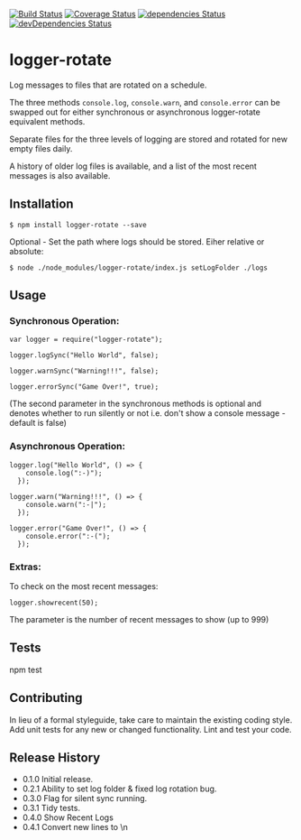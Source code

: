 [![Build Status](https://travis-ci.org/alexc155/logger-rotate.svg?branch=master)](https://travis-ci.org/alexc155/logger-rotate)
[![Coverage Status](https://coveralls.io/repos/github/alexc155/logger-rotate/badge.svg?branch=master)](https://coveralls.io/github/alexc155/logger-rotate?branch=master)
[![dependencies Status](https://david-dm.org/alexc155/logger-rotate/status.svg)](https://david-dm.org/alexc155/logger-rotate)
[![devDependencies Status](https://david-dm.org/alexc155/logger-rotate/dev-status.svg)](https://david-dm.org/alexc155/logger-rotate?type=dev)

# logger-rotate

Log messages to files that are rotated on a schedule.

The three methods `console.log`, `console.warn`, and `console.error` can be swapped out for either synchronous or asynchronous logger-rotate equivalent methods.

Separate files for the three levels of logging are stored and rotated for new empty files daily.

A history of older log files is available, and a list of the most recent messages is also available.

## Installation

```
$ npm install logger-rotate --save
```

Optional - Set the path where logs should be stored. Eiher relative or absolute:

```
$ node ./node_modules/logger-rotate/index.js setLogFolder ./logs
```

## Usage

### Synchronous Operation:

```
var logger = require("logger-rotate");

logger.logSync("Hello World", false);

logger.warnSync("Warning!!!", false);

logger.errorSync("Game Over!", true);
```

(The second parameter in the synchronous methods is optional and denotes whether to run silently or not i.e. don't show a console message - default is false)

### Asynchronous Operation:

```
logger.log("Hello World", () => {
    console.log(":-)");
  });

logger.warn("Warning!!!", () => {
    console.warn(":-|");
  });

logger.error("Game Over!", () => {
    console.error(":-(");
  });
```

### Extras:

To check on the most recent messages:

```
logger.showrecent(50);
```

The parameter is the number of recent messages to show (up to 999)

## Tests

npm test

## Contributing

In lieu of a formal styleguide, take care to maintain the existing coding style.
Add unit tests for any new or changed functionality. Lint and test your code.

## Release History

- 0.1.0 Initial release.
- 0.2.1 Ability to set log folder & fixed log rotation bug.
- 0.3.0 Flag for silent sync running.
- 0.3.1 Tidy tests.
- 0.4.0 Show Recent Logs
- 0.4.1 Convert new lines to \n